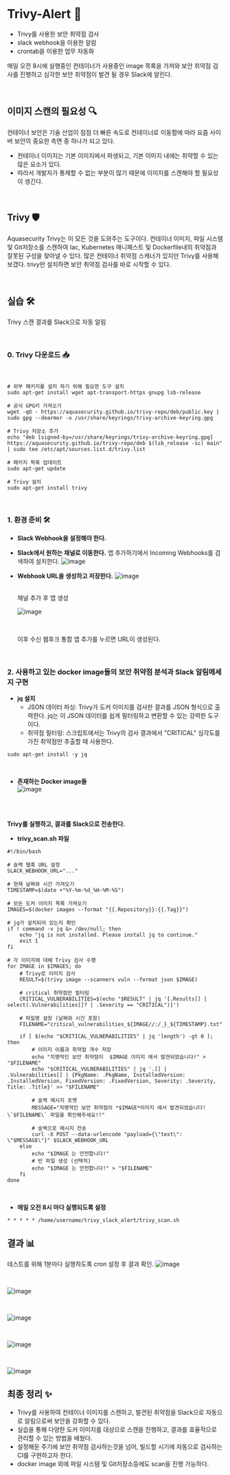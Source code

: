 
# Trivy-Alert 🚀
- Trivy를 사용한 보안 취약점 검사
- slack webhook을 이용한 알람
- crontab을 이용한 업무 자동화

매일 오전 8시에 실행중인 컨테이너가 사용중인 image 목록을 가져와 보안 취약점 검사를 진행하고 심각한 보안 취약점이 발견 될 경우 Slack에 알린다. 

<br>

## 이미지 스캔의 필요성 🔍
컨테이너 보안은 기술 산업이 점점 더 빠른 속도로 컨테이너로 이동함에 따라 요즘 사이버 보안의 중요한 측면 중 하나가 되고 있다.
- 컨테이너 이미지는 기본 이미지에서 파생되고, 기본 이미지 내에는 취약할 수 있는 많은 요소가 있다.
- 따라서 개발자가 통제할 수 없는 부분이 많기 때문에 이미지를 스캔해야 할 필요성이 생긴다.

<br>

## Trivy 🛡️
Aquasecurity Trivy는 이 모든 것을 도와주는 도구이다.
컨테이너 이미지, 파일 시스템 및 Git저장소를 스캔하여 Iac, Kubernetes 매니패스트 및 Dockerfile내의 취약점과 잘못된 구성을 찾아낼 수 있다.
많은 컨테이너 취약점 스캐너가 있지만 Trivy를 사용해 보갰다.
trivy만 설치하면 보안 취약점 검사를 바로 시작할 수 있다.

<br>

## 실습 🛠️
Trivy 스캔 결과를 Slack으로 자동 알림

<br>

### 0. Trivy 다운로드 📥

<br>

```
# 외부 패키지를 설치 하기 위해 필요한 도구 설치
sudo apt-get install wget apt-transport-https gnupg lsb-release

# 공식 GPG키 가져오기
wget -qO - https://aquasecurity.github.io/trivy-repo/deb/public.key | sudo gpg --dearmor -o /usr/share/keyrings/trivy-archive-keyring.gpg

# Trivy 저장소 추가
echo "deb [signed-by=/usr/share/keyrings/trivy-archive-keyring.gpg] https://aquasecurity.github.io/trivy-repo/deb $(lsb_release -sc) main" | sudo tee /etc/apt/sources.list.d/trivy.list

# 패키지 목록 업데이트
sudo apt-get update

# Trivy 설치
sudo apt-get install trivy
```

<br>

### 1. 환경 준비 🛠️
- **Slack Webhook을 설정해야 한다.**

- **Slack에서 원하는 채널로 이동한다.**
    앱 추가하기에서 Incoming Webhooks를 검색하여 설치한다.
    ![image](https://github.com/user-attachments/assets/bc48e369-f499-4a32-95e8-48fe58f2eb69)
  <br>

- **Webhook URL을 생성하고 저장한다.**
    ![image](https://github.com/user-attachments/assets/125ce9c1-4a33-42e8-97df-97164d9ad27f)
  
    <br>
    채널 추가 후 앱 생성
    
    ![image](https://github.com/user-attachments/assets/14e9360a-44ec-47fa-857b-8d328c84f97f)
    
    <br>
    
    이후 수신 웹후크 통합 앱 추가를 누르면 URL이 생성된다.
  
    <br>
### 2. 사용하고 있는 docker image들의 보안 취약점 분석과 Slack 알림메세지 구현

- **jq 설치**
  - JSON 데이터 파싱: Trivy가 도커 이미지를 검사한 결과를 JSON 형식으로 출력한다. jq는 이 JSON 데이터를 쉽게 필터링하고 변환할 수 있는 강력한 도구이다.
  - 취약점 필터링: 스크립트에서는 Trivy의 검사 결과에서 "CRITICAL" 심각도를 가진 취약점만 추출할 때 사용한다.
    
```
sudo apt-get install -y jq
```

<br>

- **존재하는 Docker image들**
  <br>
![image](https://github.com/user-attachments/assets/7bb946fc-a51d-4683-a65e-4ffee4987593)
<br>

<br>

  **Trivy를 실행하고, 결과를 Slack으로 전송한다.**
- **trivy_scan.sh 파일**
```
#!/bin/bash

# 슬랙 웹훅 URL 설정
SLACK_WEBHOOK_URL="..."

# 현재 날짜와 시간 가져오기
TIMESTAMP=$(date +"%Y-%m-%d_%H-%M-%S")

# 모든 도커 이미지 목록 가져오기
IMAGES=$(docker images --format "{{.Repository}}:{{.Tag}}")

# jq가 설치되어 있는지 확인
if ! command -v jq &> /dev/null; then
    echo "jq is not installed. Please install jq to continue."
    exit 1
fi

# 각 이미지에 대해 Trivy 검사 수행
for IMAGE in $IMAGES; do
    # Trivy로 이미지 검사
    RESULT=$(trivy image --scanners vuln --format json $IMAGE)

    # critical 취약점만 필터링
    CRITICAL_VULNERABILITIES=$(echo "$RESULT" | jq '[.Results[] | select(.Vulnerabilities[]? | .Severity == "CRITICAL")]')

    # 파일명 설정 (날짜와 시간 포함)
    FILENAME="critical_vulnerabilities_${IMAGE//:/_}_${TIMESTAMP}.txt"

    if [ $(echo "$CRITICAL_VULNERABILITIES" | jq 'length') -gt 0 ]; then
        # 이미지 이름과 취약점 개수 저장
        echo "치명적인 보안 취약점이  $IMAGE 이미지 에서 발견되었습니다!" > "$FILENAME"
        echo "$CRITICAL_VULNERABILITIES" | jq '.[] | .Vulnerabilities[] | {PkgName: .PkgName, InstalledVersion: .InstalledVersion, FixedVersion: .FixedVersion, Severity: .Severity, Title: .Title}' >> "$FILENAME"

        # 슬랙 메시지 포맷
        MESSAGE="치명적인 보안 취약점이 *$IMAGE*이미지 에서 발견되었습니다!  \`$FILENAME\` 파일을 확인해주세요!!"

        # 슬랙으로 메시지 전송
        curl -X POST --data-urlencode "payload={\"text\": \"$MESSAGE\"}" $SLACK_WEBHOOK_URL
    else
        echo "$IMAGE 는 안전합니다!"
        # 빈 파일 생성 (선택적)
        echo "$IMAGE 는 안전합니다!" > "$FILENAME"
    fi
done
```

<br>

- **매일 오전 8시 마다 실행되도록 설정**
```
* * * * * /home/username/trivy_slack_alert/trivy_scan.sh
```


## 결과 📊

테스트를 위해 1분마다 실행하도록 cron 설정 후 결과 확인.
![image](https://github.com/user-attachments/assets/142a6db5-1d52-4ebe-ab3d-a74ffefdb02c)

<br>

![image](https://github.com/user-attachments/assets/76e4a102-9f2b-4b11-b7dd-71d342ad1c0f)

<br>

![image](https://github.com/user-attachments/assets/41b3b4a4-5a42-4251-b833-e5b0181b300c)

<br>

![image](https://github.com/user-attachments/assets/bb1e9cac-1455-426f-b464-09b0955a6ef8)

<br>

![image](https://github.com/user-attachments/assets/4a8c832b-86da-4f61-bb60-c36a1eb0e537)



## 최종 정리 ✨
- Trivy를 사용하여 컨테이너 이미지를 스캔하고, 발견된 취약점을 Slack으로 자동으로 알림으로써 보안을 강화할 수 있다.
- 실습을 통해 다양한 도커 이미지를 대상으로 스캔을 진행하고, 결과를 효율적으로 관리할 수 있는 방법을 배웠다.
- 설정해둔 주기에 보안 취약점 검사하는것을 넘어, 빌드할 시기에 자동으로 검사하는 CI를 구현하고자 한다.
- docker image 외에 파일 시스템 및 Git저장소등에도 scan을 진행 가능하다.
